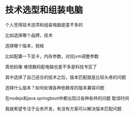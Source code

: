 # 技术选型和组装电脑

个人觉得技术选项和组装电脑是差不多的

比如选择哪个品牌，技术

选择哪个版本，规格

比如配置一下显卡，内存参数，对应jvm调整参数

真他妈像 难怪数码配电脑也差不多是科技专区了

其中选择了自己适合的技术之后，版本匹配就是比较头疼的问题

选择什么版本？如何处理各种依赖库的版本兼容问题

在nodejs和java springboot中都出现过各种各样的问题 耽误时间

我就希望专注于业务开发，有没有方案可以解决版本匹配问题